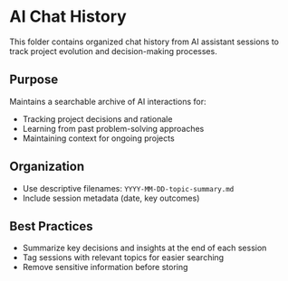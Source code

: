 # AI Chat History

This folder contains organized chat history from AI assistant sessions to track project evolution and decision-making processes.

## Purpose
Maintains a searchable archive of AI interactions for:
- Tracking project decisions and rationale
- Learning from past problem-solving approaches
- Maintaining context for ongoing projects

## Organization
- Use descriptive filenames: `YYYY-MM-DD-topic-summary.md`
- Include session metadata (date, key outcomes)

## Best Practices
- Summarize key decisions and insights at the end of each session
- Tag sessions with relevant topics for easier searching
- Remove sensitive information before storing
